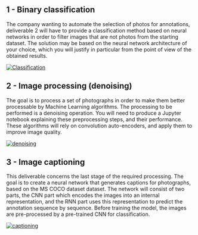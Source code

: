 
## 1 - Binary classification 

The company wanting to automate the selection of photos for annotations, deliverable 2 will have to provide a classification method based on neural networks in order to filter images that are not photos from the starting dataset. The solution may be based on the neural network architecture of your choice, which you will justify in particular from the point of view of the obtained results. 

[![Classification](https://i.ibb.co/QX400HT/classification.png "Classification")](https://i.ibb.co/QX400HT/classification.png "Classification")

## 2 - Image processing  (denoising)

The goal is to process a set of photographs in order to make them better processable by Machine Learning algorithms. The processing to be performed is a denoising operation. You will need to produce a Jupyter notebook explaining these preprocessing steps, and their performance. These algorithms will rely on convolution auto-encoders, and apply them to improve image quality. 

[![denoising](https://i.ibb.co/PhMHn8G/Screen-Shot-2022-01-21-at-12-13-54-PM.png "denoising")](https://i.ibb.co/PhMHn8G/Screen-Shot-2022-01-21-at-12-13-54-PM.png "denoising")
## 3 - Image captioning 

This deliverable concerns the last stage of the required processing. The goal is to create a neural network that generates captions for photographs, based on the MS COCO dataset dataset. The network will consist of two parts, the CNN part which encodes the images into an internal representation, and the RNN part uses this representation to predict the annotation sequence by sequence. Before training the model, the images are pre-processed by a pre-trained CNN for classification. 

[![captioning](https://i.ibb.co/9gtwTSG/Screen-Shot-2022-01-21-at-12-18-19-PM.png "captioning")](https://i.ibb.co/9gtwTSG/Screen-Shot-2022-01-21-at-12-18-19-PM.png "captioning")
